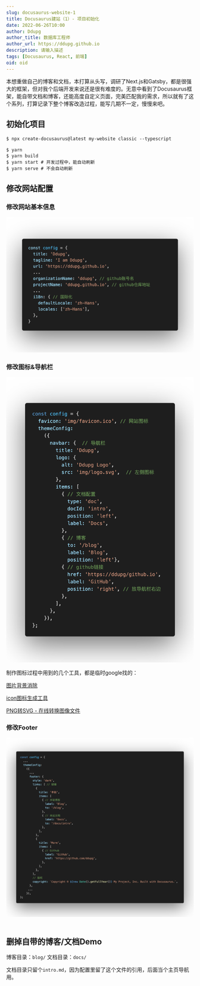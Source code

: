 ```yaml
---
slug: docusaurus-website-1
title: Docusaurus建站（1）- 项目初始化
date: 2022-06-26T10:00
author: Ddupg
author_title: 数据库工程师
author_url: https://ddupg.github.io
description: 请输入描述
tags: [Docusaurus, React, 前端]
oid: oid
---
```


本想重做自己的博客和文档，本打算从头写，调研了Next.js和Gatsby，都是很强大的框架，但对我个后端开发来说还是很有难度的。无意中看到了Docusaurus框架，能自带文档和博客，还能高度自定义页面，完美匹配我的需求，所以就有了这个系列，打算记录下整个博客改造过程，能写几期不一定，慢慢来吧。

<!-- truncate -->

## 初始化项目

```
$ npx create-docusaurus@latest my-website classic --typescript
```

```
$ yarn
$ yarn build
$ yarn start # 开发过程中，能自动刷新
$ yarn serve # 不会自动刷新
```

## 修改网站配置

### 修改网站基本信息

![config-basic.png](./config-basic.png)

### 修改图标&导航栏

![](./config-navbar.png)

制作图标过程中用到的几个工具，都是临时google找的：

[图片背景消除](https://www.remove.bg/zh)

[icon图标生成工具](https://www.logosc.cn/logo/favicon?s=d)

[PNG转SVG - 在线转换图像文件](https://www.aconvert.com/cn/image/png-to-svg/)

### 修改Footer

![](./config-footer.png)  

## 删掉自带的博客/文档Demo

博客目录：`blog/`
文档目录：`docs/`

文档目录只留个`intro.md`，因为配置里留了这个文件的引用，后面当个主页导航用。